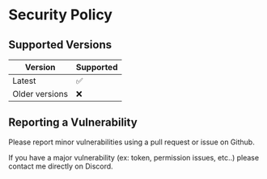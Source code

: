 # Security Policy

## Supported Versions

| Version        | Supported          |
| -------------- | ------------------ |
| Latest         | :white_check_mark: |
| Older versions | :x:                |

## Reporting a Vulnerability

Please report minor vulnerabilities using a pull request or issue on Github.

If you have a major vulnerability (ex: token, permission issues, etc..) please contact me directly on Discord.
